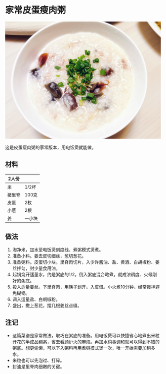 # 家常皮蛋瘦肉粥

![家常皮蛋瘦肉粥](../Images/皮蛋瘦肉粥.jpg)

这是皮蛋瘦肉粥的家常版本，用电饭煲就能做。

## 材料

| 2人份  |        |
| ------ | ------ |
| 米     | 1/2杯  |
| 猪里脊 | 100克  |
| 皮蛋   | 2枚    |
| 小葱   | 2根    |
| 姜     | 一小块 |

## 做法

1. 淘净米，加水至电饭煲刻度线，煮粥模式煲煮。
2. 准备小料。姜去皮切细丝，葱切葱花。
3. 准备粥料。皮蛋切小块。里脊肉切片，入少许酱油、盐、黄酒、白胡椒粉、姜丝拌匀，封少量食用油。
4. 起锅烧开适量水，约是粥底的1/2。倒入粥底混合略煮，就成浓稠度、火候刚好的粥底。
5. 投入适量姜丝。下里脊肉，用筷子划开。入皮蛋。小火煮10分钟，经常搅拌避免糊锅。
6. 调入适量盐、白胡椒粉。
7. 盛出，撒上葱花，摆几根姜丝点缀。

## 注记

- 这篇菜谱是家常做法，取巧在粥底的准备。用电饭煲可以快捷省心地煮出米粒开花的半成品稠粥，省去看顾炉火的麻烦。再加水稍事调和就可以得到不错的粥底。想更偷懒，可以下入粥料再用煮粥模式煲一次，唯一开始需要加稍多水。
- 米粒也可以先泡过、打碎。
- 封油是里脊肉细嫩的关键。

